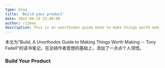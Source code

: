 ```yaml
---
type: blog
title: 'Build your product'
date: 2022-09-19 22:40:00
author: ri1ken
description: This is an unorthodox guide book to make things worth making
---
```


本文为"Build, A Unorthodox Guide to Making Things Worth Making -- Tony Fadell"的读书笔记，在总结作者思想的基础上，添加了一点点个人领悟。

### Build Your Product

